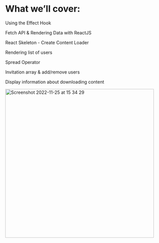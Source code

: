 # What we’ll cover:

Using the Effect Hook

Fetch API & Rendering Data with ReactJS

React Skeleton - Create Content Loader

Rendering list of users

Spread Operator

Invitation array & add/remove users

Display information about downloading content

<img width="469" alt="Screenshot 2022-11-25 at 15 34 29" src="https://user-images.githubusercontent.com/32794343/203987855-351442a7-e149-4cd8-8e26-e87a60fcb303.png">
